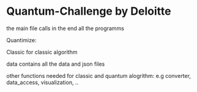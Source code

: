 # Quantum-Challenge by Deloitte

the main file calls in the end all the programms

Quantimize: 

  Classic for classic algorithm
  
  data contains all the data and json files
  
  other functions needed for classic and quantum alogrithm: e.g converter, data_access, visualization, ..
